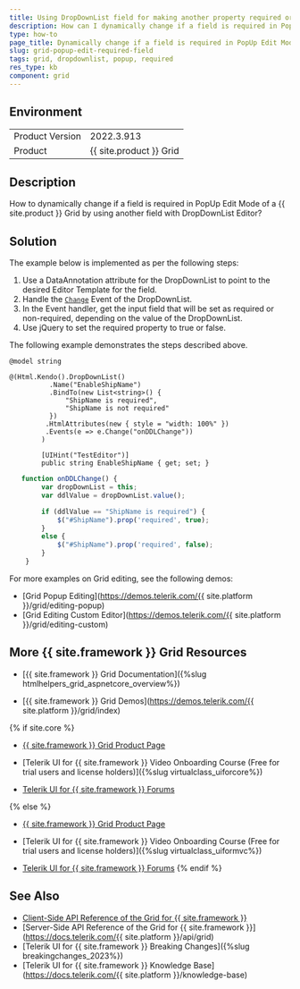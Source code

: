 ```yaml
---
title: Using DropDownList field for making another property required or not required
description: How can I dynamically change if a field is required in PopUp Edit Mode of a {{ site.product }} Grid? Find the solution in the {{ site.product }} Knowledge Base.
type: how-to
page_title: Dynamically change if a field is required in PopUp Edit Mode of a Telerik UI Grid
slug: grid-popup-edit-required-field
tags: grid, dropdownlist, popup, required
res_type: kb
component: grid
---
```


## Environment

<table>
	<tbody>
		<tr>
			<td>Product Version</td>
			<td>2022.3.913</td>
		</tr>
		<tr>
			<td>Product</td>
			<td>{{ site.product }} Grid</td>
		</tr>
	</tbody>
</table>

## Description

How to dynamically change if a field is required in PopUp Edit Mode of a {{ site.product }} Grid by using another field with DropDownList Editor?

## Solution

The example below is implemented as per the following steps:

1. Use a DataAnnotation attribute for the DropDownList to point to the desired Editor Template for the field.
1. Handle the [`Change`](https://docs.telerik.com/kendo-ui/api/javascript/ui/dropdownlist/events/change) Event of the DropDownList.
1. In the Event handler, get the input field that will be set as required or non-required, depending on the value of the DropDownList.
1. Use jQuery to set the required property to true or false.

The following example demonstrates the steps described above.

```TestEditor.cshtml
@model string

@(Html.Kendo().DropDownList()
          .Name("EnableShipName")
          .BindTo(new List<string>() {
              "ShipName is required",
              "ShipName is not required"
          })
         .HtmlAttributes(new { style = "width: 100%" })
         .Events(e => e.Change("onDDLChange"))
        )
```

```Model
        [UIHint("TestEditor")]
        public string EnableShipName { get; set; }
```


```JavaScript
   function onDDLChange() {
        var dropDownList = this;
        var ddlValue = dropDownList.value();

        if (ddlValue == "ShipName is required") {
            $("#ShipName").prop('required', true);
        }
        else {
            $("#ShipName").prop('required', false);
        }
    }
```

For more examples on Grid editing, see the following demos:

* [Grid Popup Editing](https://demos.telerik.com/{{ site.platform }}/grid/editing-popup)
* [Grid Editing Custom Editor](https://demos.telerik.com/{{ site.platform }}/grid/editing-custom)

 ## More {{ site.framework }} Grid Resources

* [{{ site.framework }} Grid Documentation]({%slug htmlhelpers_grid_aspnetcore_overview%})

* [{{ site.framework }} Grid Demos](https://demos.telerik.com/{{ site.platform }}/grid/index)

{% if site.core %}
* [{{ site.framework }} Grid Product Page](https://www.telerik.com/aspnet-core-ui/grid)

* [Telerik UI for {{ site.framework }} Video Onboarding Course (Free for trial users and license holders)]({%slug virtualclass_uiforcore%})

* [Telerik UI for {{ site.framework }} Forums](https://www.telerik.com/forums/aspnet-core-ui)

{% else %}
* [{{ site.framework }} Grid Product Page](https://www.telerik.com/aspnet-mvc/grid)

* [Telerik UI for {{ site.framework }} Video Onboarding Course (Free for trial users and license holders)]({%slug virtualclass_uiformvc%})

* [Telerik UI for {{ site.framework }} Forums](https://www.telerik.com/forums/aspnet-mvc)
{% endif %}

## See Also

* [Client-Side API Reference of the Grid for {{ site.framework }}](https://docs.telerik.com/kendo-ui/api/javascript/ui/grid)
* [Server-Side API Reference of the Grid for {{ site.framework }}](https://docs.telerik.com/{{ site.platform }}/api/grid)
* [Telerik UI for {{ site.framework }} Breaking Changes]({%slug breakingchanges_2023%})
* [Telerik UI for {{ site.framework }} Knowledge Base](https://docs.telerik.com/{{ site.platform }}/knowledge-base)